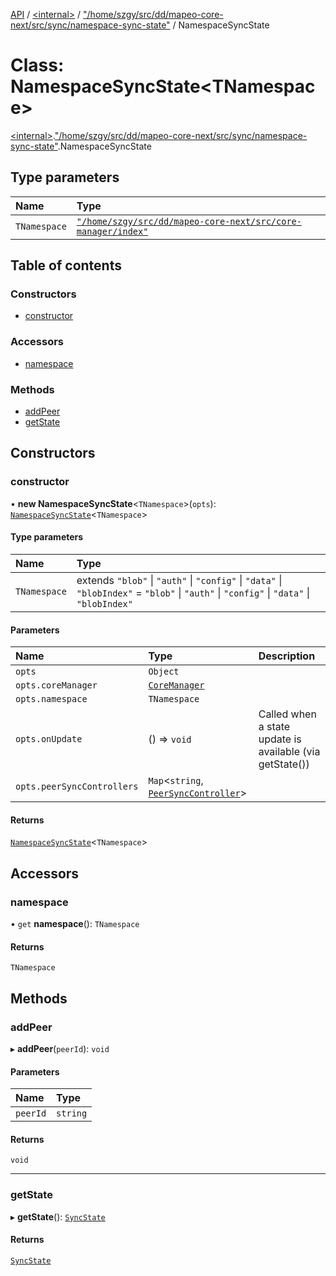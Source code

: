 [API](../README.md) / [\<internal\>](../modules/internal_.md) / ["/home/szgy/src/dd/mapeo-core-next/src/sync/namespace-sync-state"](../modules/internal_.__home_szgy_src_dd_mapeo_core_next_src_sync_namespace_sync_state_.md) / NamespaceSyncState

# Class: NamespaceSyncState\<TNamespace\>

[\<internal\>](../modules/internal_.md).["/home/szgy/src/dd/mapeo-core-next/src/sync/namespace-sync-state"](../modules/internal_.__home_szgy_src_dd_mapeo_core_next_src_sync_namespace_sync_state_.md).NamespaceSyncState

## Type parameters

| Name | Type |
| :------ | :------ |
| `TNamespace` | [`"/home/szgy/src/dd/mapeo-core-next/src/core-manager/index"`](../modules/internal_.__home_szgy_src_dd_mapeo_core_next_src_core_manager_index_.md) |

## Table of contents

### Constructors

- [constructor](internal_.__home_szgy_src_dd_mapeo_core_next_src_sync_namespace_sync_state_.NamespaceSyncState.md#constructor)

### Accessors

- [namespace](internal_.__home_szgy_src_dd_mapeo_core_next_src_sync_namespace_sync_state_.NamespaceSyncState.md#namespace)

### Methods

- [addPeer](internal_.__home_szgy_src_dd_mapeo_core_next_src_sync_namespace_sync_state_.NamespaceSyncState.md#addpeer)
- [getState](internal_.__home_szgy_src_dd_mapeo_core_next_src_sync_namespace_sync_state_.NamespaceSyncState.md#getstate)

## Constructors

### constructor

• **new NamespaceSyncState**\<`TNamespace`\>(`opts`): [`NamespaceSyncState`](internal_.__home_szgy_src_dd_mapeo_core_next_src_sync_namespace_sync_state_.NamespaceSyncState.md)\<`TNamespace`\>

#### Type parameters

| Name | Type |
| :------ | :------ |
| `TNamespace` | extends ``"blob"`` \| ``"auth"`` \| ``"config"`` \| ``"data"`` \| ``"blobIndex"`` = ``"blob"`` \| ``"auth"`` \| ``"config"`` \| ``"data"`` \| ``"blobIndex"`` |

#### Parameters

| Name | Type | Description |
| :------ | :------ | :------ |
| `opts` | `Object` |  |
| `opts.coreManager` | [`CoreManager`](internal_.CoreManager.md) |  |
| `opts.namespace` | `TNamespace` |  |
| `opts.onUpdate` | () => `void` | Called when a state update is available (via getState()) |
| `opts.peerSyncControllers` | `Map`\<`string`, [`PeerSyncController`](internal_.PeerSyncController.md)\> |  |

#### Returns

[`NamespaceSyncState`](internal_.__home_szgy_src_dd_mapeo_core_next_src_sync_namespace_sync_state_.NamespaceSyncState.md)\<`TNamespace`\>

## Accessors

### namespace

• `get` **namespace**(): `TNamespace`

#### Returns

`TNamespace`

## Methods

### addPeer

▸ **addPeer**(`peerId`): `void`

#### Parameters

| Name | Type |
| :------ | :------ |
| `peerId` | `string` |

#### Returns

`void`

___

### getState

▸ **getState**(): [`SyncState`](../modules/internal_.__home_szgy_src_dd_mapeo_core_next_src_sync_namespace_sync_state_.md#syncstate)

#### Returns

[`SyncState`](../modules/internal_.__home_szgy_src_dd_mapeo_core_next_src_sync_namespace_sync_state_.md#syncstate)
